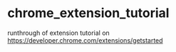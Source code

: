 # chrome_extension_tutorial
runthrough of extension tutorial on https://developer.chrome.com/extensions/getstarted
